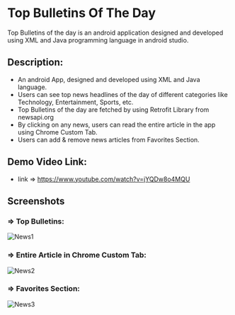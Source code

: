 # Top Bulletins Of The Day
Top Bulletins of the day is an android application designed and developed using XML and Java programming language in android studio.

## Description:
- An android App, designed and developed using XML and Java language.
- Users can see top news headlines of the day of different categories like Technology, Entertainment, Sports, etc.
- Top Bulletins of the day are fetched by using Retrofit Library from newsapi.org
- By clicking on any news, users can read the entire article in the app using Chrome Custom Tab.
- Users can add & remove news articles from Favorites Section.

## Demo Video Link:
- link => https://www.youtube.com/watch?v=jYQDw8o4MQU

## Screenshots

### => Top Bulletins:
![News1](https://user-images.githubusercontent.com/78471553/143674011-e9c5b572-481b-4c22-914e-43f54da85a22.jpg) 

### => Entire Article in Chrome Custom Tab:
![News2](https://user-images.githubusercontent.com/78471553/143674021-b532a493-6aea-45d7-bcb5-e75a580234ca.jpg)

### => Favorites Section:
![News3](https://user-images.githubusercontent.com/78471553/143674031-b9cd0270-2245-48ba-a5f5-adcbe8e2edc1.jpg)

